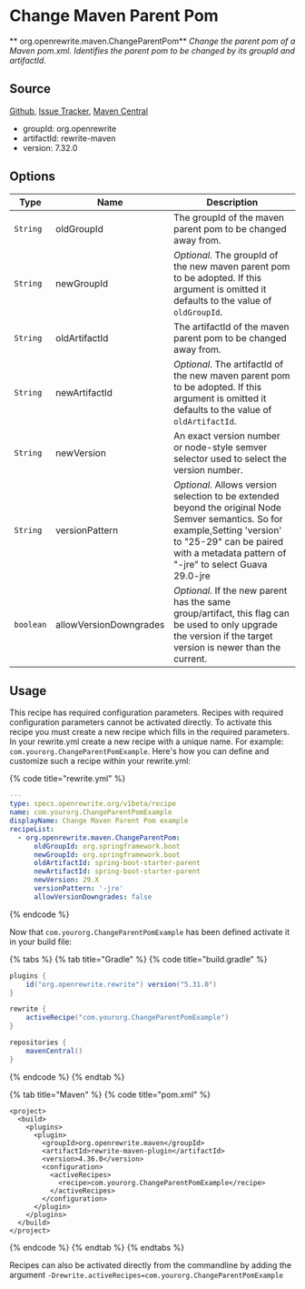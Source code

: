 # Change Maven Parent Pom

** org.openrewrite.maven.ChangeParentPom**
_Change the parent pom of a Maven pom.xml. Identifies the parent pom to be changed by its groupId and artifactId._

## Source

[Github](https://github.com/openrewrite/rewrite), [Issue Tracker](https://github.com/openrewrite/rewrite/issues), [Maven Central](https://search.maven.org/artifact/org.openrewrite/rewrite-maven/7.32.0/jar)

* groupId: org.openrewrite
* artifactId: rewrite-maven
* version: 7.32.0

## Options

| Type | Name | Description |
| -- | -- | -- |
| `String` | oldGroupId | The groupId of the maven parent pom to be changed away from. |
| `String` | newGroupId | *Optional*. The groupId of the new maven parent pom to be adopted. If this argument is omitted it defaults to the value of `oldGroupId`. |
| `String` | oldArtifactId | The artifactId of the maven parent pom to be changed away from. |
| `String` | newArtifactId | *Optional*. The artifactId of the new maven parent pom to be adopted. If this argument is omitted it defaults to the value of `oldArtifactId`. |
| `String` | newVersion | An exact version number or node-style semver selector used to select the version number. |
| `String` | versionPattern | *Optional*. Allows version selection to be extended beyond the original Node Semver semantics. So for example,Setting 'version' to "25-29" can be paired with a metadata pattern of "-jre" to select Guava 29.0-jre |
| `boolean` | allowVersionDowngrades | *Optional*. If the new parent has the same group/artifact, this flag can be used to only upgrade the version if the target version is newer than the current. |


## Usage

This recipe has required configuration parameters. Recipes with required configuration parameters cannot be activated directly. To activate this recipe you must create a new recipe which fills in the required parameters. In your rewrite.yml create a new recipe with a unique name. For example: `com.yourorg.ChangeParentPomExample`.
Here's how you can define and customize such a recipe within your rewrite.yml:

{% code title="rewrite.yml" %}
```yaml
---
type: specs.openrewrite.org/v1beta/recipe
name: com.yourorg.ChangeParentPomExample
displayName: Change Maven Parent Pom example
recipeList:
  - org.openrewrite.maven.ChangeParentPom:
      oldGroupId: org.springframework.boot
      newGroupId: org.springframework.boot
      oldArtifactId: spring-boot-starter-parent
      newArtifactId: spring-boot-starter-parent
      newVersion: 29.X
      versionPattern: '-jre'
      allowVersionDowngrades: false
```
{% endcode %}


Now that `com.yourorg.ChangeParentPomExample` has been defined activate it in your build file:

{% tabs %}
{% tab title="Gradle" %}
{% code title="build.gradle" %}
```groovy
plugins {
    id("org.openrewrite.rewrite") version("5.31.0")
}

rewrite {
    activeRecipe("com.yourorg.ChangeParentPomExample")
}

repositories {
    mavenCentral()
}

```
{% endcode %}
{% endtab %}

{% tab title="Maven" %}
{% code title="pom.xml" %}
```markup
<project>
  <build>
    <plugins>
      <plugin>
        <groupId>org.openrewrite.maven</groupId>
        <artifactId>rewrite-maven-plugin</artifactId>
        <version>4.36.0</version>
        <configuration>
          <activeRecipes>
            <recipe>com.yourorg.ChangeParentPomExample</recipe>
          </activeRecipes>
        </configuration>
      </plugin>
    </plugins>
  </build>
</project>
```
{% endcode %}
{% endtab %}
{% endtabs %}

Recipes can also be activated directly from the commandline by adding the argument `-Drewrite.activeRecipes=com.yourorg.ChangeParentPomExample`
